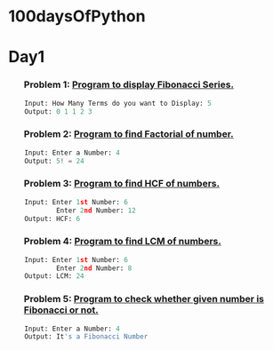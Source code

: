 # 100daysOfPython

### <h1>Day1</h1>
### <ol>Problem 1: <a href="https://github.com/Shivani1917/100daysOfPython/blob/main/Day1/aFibonacci.py">**Program to display Fibonacci Series.**</a></ol>
```python
    Input: How Many Terms do you want to Display: 5
    Output: 0 1 1 2 3 
```
### <ol>Problem 2: <a href="https://github.com/Shivani1917/100daysOfPython/blob/main/Day1/bFactorial.py">**Program to find Factorial of number.**</a></ol>
```python
    Input: Enter a Number: 4
    Output: 5! = 24
```

### <ol>Problem 3: <a href="https://github.com/Shivani1917/100daysOfPython/blob/main/Day1/cHCF.py">**Program to find HCF of numbers.**</a></ol>
```python
    Input: Enter 1st Number: 6
            Enter 2nd Number: 12
    Output: HCF: 6
```
### <ol>Problem 4: <a href="">**Program to find LCM of numbers.**</a></ol>
```python
    Input: Enter 1st Number: 6
            Enter 2nd Number: 8
    Output: LCM: 24
```
### <ol>Problem 5: <a href="">**Program to check whether given number is Fibonacci or not.**</a></ol>
```python
    Input: Enter a Number: 4
    Output: It's a Fibonacci Number
```


